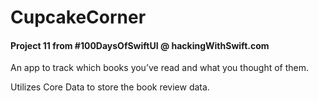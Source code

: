 # CupcakeCorner

#### Project 11 from #100DaysOfSwiftUI @ hackingWithSwift.com

An app to track which books you’ve read and what you thought of them.

Utilizes Core Data to store the book review data.
